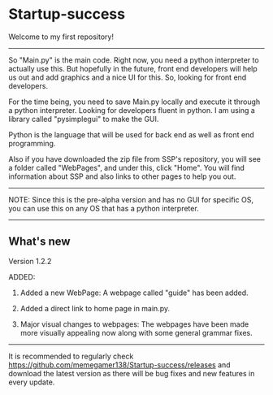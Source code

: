 # Startup-success
Welcome to my first repository!
___________________________________________________________________________________________________________________________________
So "Main.py" is the main code. Right now, you need a python interpreter to actually use this. But hopefully in the future,
 front end developers will help us out and add graphics and a nice UI for this. So, looking for front end developers.

For the time being, you need to save Main.py locally and execute it through a python interpreter. Looking for developers 
fluent in python. I am using a library called "pysimplegui" to make the GUI.

Python is the language that will be used for back end as well as front end programming.

Also if you have downloaded the zip file from SSP's repository, you will see a folder called "WebPages", and under this, 
click "Home". You will find information about SSP and also links to other pages to help you out.
___________________________________________________________________________________________________________________________________

NOTE: Since this is the pre-alpha version and has no GUI for specific OS, you can use this on any OS that has a python interpreter.
___________________________________________________________________________________________________________________________________

## What's new
Version 1.2.2

ADDED:
1. Added a new WebPage: A webpage called "guide" has been added.

2. Added a direct link to home page in main.py.

3. Major visual changes to webpages: The webpages have been made more visually appealing now along with some general grammar fixes.
___________________________________________________________________________________________________________________________________
It is recommended to regularly check https://github.com/memegamer138/Startup-success/releases and download the latest version as there will be bug fixes and new features
in every update.
